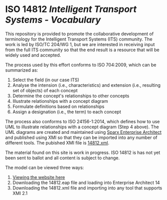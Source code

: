 # ISO 14812 _Intelligent Transport Systems - Vocabulary_
This repository is provided to promote the collaborative development of terminology for the Intelligent Transport Systems (ITS) community. The work is led by ISO/TC 204/WG 1, but we are interested in receiving input from the full ITS community so that the end result is a resource that will be widely used and accepted.

The process used by this effort conforms to ISO 704:2009, which can be summarized as:
1. Select the field (in our case ITS)
2. Analyse the intension (i.e., characteristics) and extension (i.e., resulting set of objects) of each concept
3. Determine the concept's relationships to other concepts
4. Illustrate relationships with a concept diagram
5. Formulate definitions based on relationships
6. Assign a designation (i.e., the term) to each concept

The process also conforms to ISO 24156-1:2014, which defines how to use UML to illustrate relationships with a concept diagram (Step 4 above). The UML diagrams are created and maintained using [Sparx Enterprise Architect](https://www.sparxsystems.com/products/ea/index.html) and published using XMI so that they can be imported into any number of different tools. The pubished XMI file is [14812.xml](../../raw/master/14812.xml).

The material found on this site is work in progress. ISO 14812 is has not yet been sent to ballot and all content is subject to change.

The model can be viewed three ways:
1. [Viewing the website here](https://k-vaughn.github.io/iso14812/)
2. Downloading the 14812.eap file and loading into Enterprise Architect 14
3. Downloading the 14812.xml file and importing into any tool that supports XMI 2.1
